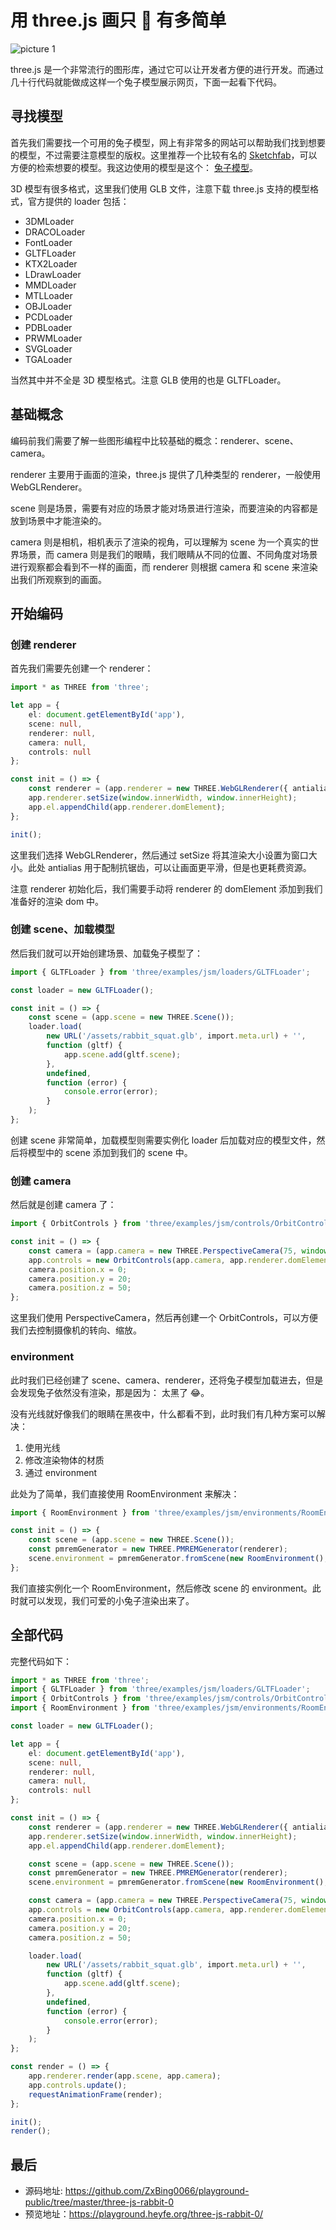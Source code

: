 # 用 three.js 画只 🐰 有多简单

![picture 1](https://stg.heyfe.org/images/blog-three-js-rabbit-0-97.gif)  

three.js 是一个非常流行的图形库，通过它可以让开发者方便的进行开发。而通过几十行代码就能做成这样一个兔子模型展示网页，下面一起看下代码。

## 寻找模型

首先我们需要找一个可用的兔子模型，网上有非常多的网站可以帮助我们找到想要的模型，不过需要注意模型的版权。这里推荐一个比较有名的 [Sketchfab](https://sketchfab.com/)，可以方便的检索想要的模型。我这边使用的模型是这个： [兔子模型](https://sketchfab.com/3d-models/rabbit-squat-08d4bf632019457bbfb87c3a9b3b9803)。

3D 模型有很多格式，这里我们使用 GLB 文件，注意下载 three.js 支持的模型格式，官方提供的 loader 包括：

-   3DMLoader
-   DRACOLoader
-   FontLoader
-   GLTFLoader
-   KTX2Loader
-   LDrawLoader
-   MMDLoader
-   MTLLoader
-   OBJLoader
-   PCDLoader
-   PDBLoader
-   PRWMLoader
-   SVGLoader
-   TGALoader

当然其中并不全是 3D 模型格式。注意 GLB 使用的也是 GLTFLoader。

## 基础概念

编码前我们需要了解一些图形编程中比较基础的概念：renderer、scene、camera。

renderer 主要用于画面的渲染，three.js 提供了几种类型的 renderer，一般使用 WebGLRenderer。

scene 则是场景，需要有对应的场景才能对场景进行渲染，而要渲染的内容都是放到场景中才能渲染的。

camera 则是相机，相机表示了渲染的视角，可以理解为 scene 为一个真实的世界场景，而 camera 则是我们的眼睛，我们眼睛从不同的位置、不同角度对场景进行观察都会看到不一样的画面，而 renderer 则根据 camera 和 scene 来渲染出我们所观察到的画面。

## 开始编码

### 创建 renderer

首先我们需要先创建一个 renderer：

```ts
import * as THREE from 'three';

let app = {
    el: document.getElementById('app'),
    scene: null,
    renderer: null,
    camera: null,
    controls: null
};

const init = () => {
    const renderer = (app.renderer = new THREE.WebGLRenderer({ antialias: true }));
    app.renderer.setSize(window.innerWidth, window.innerHeight);
    app.el.appendChild(app.renderer.domElement);
};

init();
```

这里我们选择 WebGLRenderer，然后通过 setSize 将其渲染大小设置为窗口大小。此处 antialias 用于配制抗锯齿，可以让画面更平滑，但是也更耗费资源。

注意 renderer 初始化后，我们需要手动将 renderer 的 domElement 添加到我们准备好的渲染 dom 中。

### 创建 scene、加载模型

然后我们就可以开始创建场景、加载兔子模型了：

```ts
import { GLTFLoader } from 'three/examples/jsm/loaders/GLTFLoader';

const loader = new GLTFLoader();

const init = () => {
    const scene = (app.scene = new THREE.Scene());
    loader.load(
        new URL('/assets/rabbit_squat.glb', import.meta.url) + '',
        function (gltf) {
            app.scene.add(gltf.scene);
        },
        undefined,
        function (error) {
            console.error(error);
        }
    );
};
```

创建 scene 非常简单，加载模型则需要实例化 loader 后加载对应的模型文件，然后将模型中的 scene 添加到我们的 scene 中。

### 创建 camera

然后就是创建 camera 了：

```ts
import { OrbitControls } from 'three/examples/jsm/controls/OrbitControls';

const init = () => {
    const camera = (app.camera = new THREE.PerspectiveCamera(75, window.innerWidth / window.innerHeight, 0.1, 1000));
    app.controls = new OrbitControls(app.camera, app.renderer.domElement);
    camera.position.x = 0;
    camera.position.y = 20;
    camera.position.z = 50;
};
```

这里我们使用 PerspectiveCamera，然后再创建一个 OrbitControls，可以方便我们去控制摄像机的转向、缩放。

### environment

此时我们已经创建了 scene、camera、renderer，还将兔子模型加载进去，但是会发现兔子依然没有渲染，那是因为： 太黑了 😂。

没有光线就好像我们的眼睛在黑夜中，什么都看不到，此时我们有几种方案可以解决：

1. 使用光线
2. 修改渲染物体的材质
3. 通过 environment

此处为了简单，我们直接使用 RoomEnvironment 来解决：

```ts
import { RoomEnvironment } from 'three/examples/jsm/environments/RoomEnvironment.js';

const init = () => {
    const scene = (app.scene = new THREE.Scene());
    const pmremGenerator = new THREE.PMREMGenerator(renderer);
    scene.environment = pmremGenerator.fromScene(new RoomEnvironment(), 0.04).texture;
};
```

我们直接实例化一个 RoomEnvironment，然后修改 scene 的 environment。此时就可以发现，我们可爱的小兔子渲染出来了。

## 全部代码

完整代码如下：

```ts
import * as THREE from 'three';
import { GLTFLoader } from 'three/examples/jsm/loaders/GLTFLoader';
import { OrbitControls } from 'three/examples/jsm/controls/OrbitControls';
import { RoomEnvironment } from 'three/examples/jsm/environments/RoomEnvironment.js';

const loader = new GLTFLoader();

let app = {
    el: document.getElementById('app'),
    scene: null,
    renderer: null,
    camera: null,
    controls: null
};

const init = () => {
    const renderer = (app.renderer = new THREE.WebGLRenderer({ antialias: true }));
    app.renderer.setSize(window.innerWidth, window.innerHeight);
    app.el.appendChild(app.renderer.domElement);

    const scene = (app.scene = new THREE.Scene());
    const pmremGenerator = new THREE.PMREMGenerator(renderer);
    scene.environment = pmremGenerator.fromScene(new RoomEnvironment(), 0.04).texture;

    const camera = (app.camera = new THREE.PerspectiveCamera(75, window.innerWidth / window.innerHeight, 0.1, 1000));
    app.controls = new OrbitControls(app.camera, app.renderer.domElement);
    camera.position.x = 0;
    camera.position.y = 20;
    camera.position.z = 50;

    loader.load(
        new URL('/assets/rabbit_squat.glb', import.meta.url) + '',
        function (gltf) {
            app.scene.add(gltf.scene);
        },
        undefined,
        function (error) {
            console.error(error);
        }
    );
};

const render = () => {
    app.renderer.render(app.scene, app.camera);
    app.controls.update();
    requestAnimationFrame(render);
};

init();
render();
```

## 最后

-   源码地址: https://github.com/ZxBing0066/playground-public/tree/master/three-js-rabbit-0
-   预览地址：https://playground.heyfe.org/three-js-rabbit-0/

